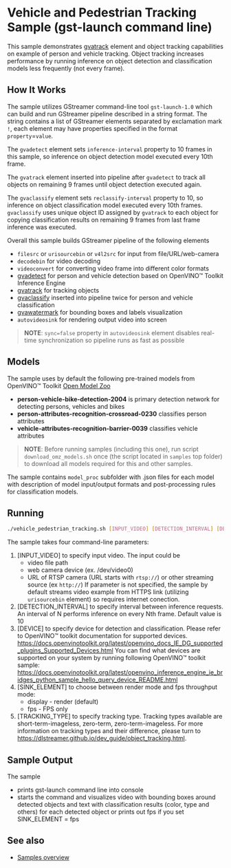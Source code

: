# Vehicle and Pedestrian Tracking Sample (gst-launch command line)

This sample demonstrates [gvatrack](https://dlstreamer.github.io/elements/gvatrack.html) element and object tracking capabilities on example of person and vehicle tracking. Object tracking increases performance by running inference on object detection and classification models less frequently (not every frame).

## How It Works
The sample utilizes GStreamer command-line tool `gst-launch-1.0` which can build and run GStreamer pipeline described in a string format.
The string contains a list of GStreamer elements separated by exclamation mark `!`, each element may have properties specified in the format `property`=`value`.

The `gvadetect` element sets `inference-interval` property to 10 frames in this sample, so inference on object detection model executed every 10th frame.

The `gvatrack` element inserted into pipeline after `gvadetect` to track all objects on remaining 9 frames until object detection executed again.

The `gvaclassify` element sets `reclassify-interval` property to 10, so inference on object classification model executed every 10th frames. `gvaclassify` uses unique object ID assigned by `gvatrack` to each object for copying classification results on remaining 9 frames from last frame inference was executed.

Overall this sample builds GStreamer pipeline of the following elements
* `filesrc` or `urisourcebin` or `v4l2src` for input from file/URL/web-camera
* `decodebin` for video decoding
* `videoconvert` for converting video frame into different color formats
* [gvadetect](https://dlstreamer.github.io/elements/gvadetect.html) for person and vehicle detection based on OpenVINO™ Toolkit Inference Engine
* [gvatrack](https://dlstreamer.github.io/elements/gvatrack.html) for tracking objects
* [gvaclassify](https://dlstreamer.github.io/elements/gvaclassify.html) inserted into pipeline twice for person and vehicle classification
* [gvawatermark](https://dlstreamer.github.io/elements/gvawatermark.html) for bounding boxes and labels visualization
* `autovideosink` for rendering output video into screen
> **NOTE**: `sync=false` property in `autovideosink` element disables real-time synchronization so pipeline runs as fast as possible

## Models

The sample uses by default the following pre-trained models from OpenVINO™ Toolkit [Open Model Zoo](https://github.com/openvinotoolkit/open_model_zoo)
*   __person-vehicle-bike-detection-2004__ is primary detection network for detecting persons, vehicles and bikes
*   __person-attributes-recognition-crossroad-0230__ classifies person attributes
*   __vehicle-attributes-recognition-barrier-0039__ classifies vehicle attributes

> **NOTE**: Before running samples (including this one), run script `download_omz_models.sh` once (the script located in `samples` top folder) to download all models required for this and other samples.

The sample contains `model_proc` subfolder with .json files for each model with description of model input/output formats and post-processing rules for classification models.

## Running

```sh
./vehicle_pedestrian_tracking.sh [INPUT_VIDEO] [DETECTION_INTERVAL] [DEVICE] [SINK_ELEMENT] [TRACKING_TYPE]
```

The sample takes four command-line parameters:
1. [INPUT_VIDEO] to specify input video.
The input could be
    * video file path
    * web camera device (ex. /dev/video0)
    * URL of RTSP camera (URL starts with `rtsp://`) or other streaming source (ex `http://`)
If parameter is not specified, the sample by default streams video example from HTTPS link (utilizing `urisourcebin` element) so requires internet conection.
2. [DETECTION_INTERVAL] to specify interval between inference requests. An interval of N performs inference on every Nth frame. Default value is 10
3. [DEVICE] to specify device for detection and classification.
    Please refer to OpenVINO™ toolkit documentation for supported devices.
    https://docs.openvinotoolkit.org/latest/openvino_docs_IE_DG_supported_plugins_Supported_Devices.html
    You can find what devices are supported on your system by running following OpenVINO™ toolkit sample:
    https://docs.openvinotoolkit.org/latest/openvino_inference_engine_ie_bridges_python_sample_hello_query_device_README.html
4. [SINK_ELEMENT] to choose between render mode and fps throughput mode:
    * display - render (default)
    * fps - FPS only
5. [TRACKING_TYPE] to specify tracking type. 
    Tracking types available are short-term-imageless, zero-term, zero-term-imageless.
    For more information on tracking types and their difference, please turn to
    https://dlstreamer.github.io/dev_guide/object_tracking.html.

## Sample Output

The sample
* prints gst-launch command line into console
* starts the command and visualizes video with bounding boxes around detected objects and text with classification results (color, type and others) for each detected object or prints out fps if you set SINK_ELEMENT = fps

## See also
* [Samples overview](../../README.md)
